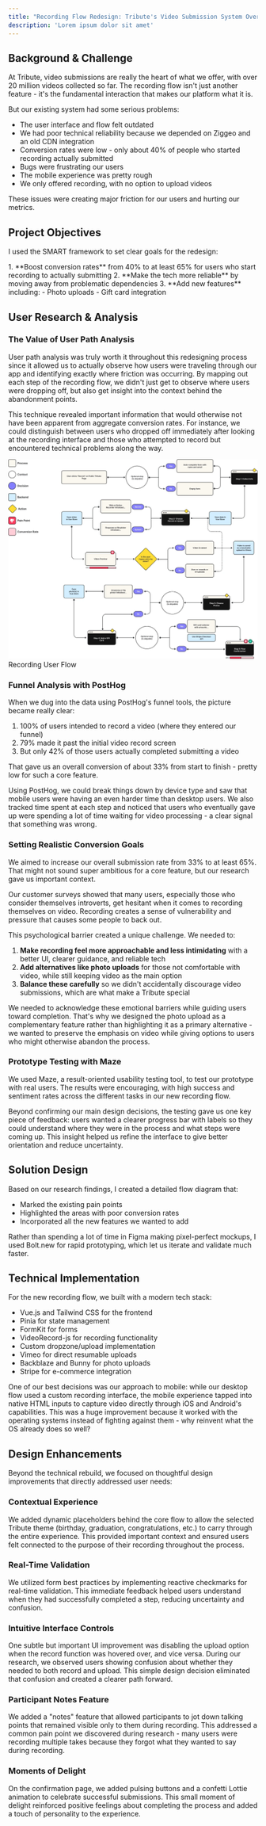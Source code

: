 ```yaml
---
title: "Recording Flow Redesign: Tribute's Video Submission System Overhaul"
description: 'Lorem ipsum dolor sit amet'
---
```


## Background & Challenge

At Tribute, video submissions are really the heart of what we offer, with over 20 million videos collected so far. The recording flow isn't just another feature - it's the fundamental interaction that makes our platform what it is.

But our existing system had some serious problems:

- The user interface and flow felt outdated
- We had poor technical reliability because we depended on Ziggeo and an old CDN integration
- Conversion rates were low - only about 40% of people who started recording actually submitted
- Bugs were frustrating our users
- The mobile experience was pretty rough
- We only offered recording, with no option to upload videos

These issues were creating major friction for our users and hurting our metrics.

## Project Objectives

I used the SMART framework to set clear goals for the redesign:

<div class="mb-1">
1. **Boost conversion rates** from 40% to at least 65% for users who start recording to actually submitting
2. **Make the tech more reliable** by moving away from problematic dependencies
3. **Add new features** including:
   - Photo uploads
   - Gift card integration
</div>

## User Research & Analysis

### The Value of User Path Analysis

User path analysis was truly worth it throughout this redesigning process since it allowed us to actually observe how users were traveling through our app and identifying exactly where friction was occurring. By mapping out each step of the recording flow, we didn't just get to observe where users were dropping off, but also get insight into the context behind the abandonment points.

This technique revealed important information that would otherwise not have been apparent from aggregate conversion rates. For instance, we could distinguish between users who dropped off immediately after looking at the recording interface and those who attempted to record but encountered technical problems along the way.

<span class="inline-img">![Recording User Flow.](../../assets/img/recording-flowchart.webp)</span><span class="caption block mt-3">Recording User Flow</span>

### Funnel Analysis with PostHog

When we dug into the data using PostHog's funnel tools, the picture became really clear:

1. 100% of users intended to record a video (where they entered our funnel)
2. 79% made it past the initial video record screen
3. But only 42% of those users actually completed submitting a video

That gave us an overall conversion of about 33% from start to finish - pretty low for such a core feature.

Using PostHog, we could break things down by device type and saw that mobile users were having an even harder time than desktop users. We also tracked time spent at each step and noticed that users who eventually gave up were spending a lot of time waiting for video processing - a clear signal that something was wrong.

### Setting Realistic Conversion Goals

We aimed to increase our overall submission rate from 33% to at least 65%. That might not sound super ambitious for a core feature, but our research gave us important context.

Our customer surveys showed that many users, especially those who consider themselves introverts, get hesitant when it comes to recording themselves on video. Recording creates a sense of vulnerability and pressure that causes some people to back out.

This psychological barrier created a unique challenge. We needed to:

1. **Make recording feel more approachable and less intimidating** with a better UI, clearer guidance, and reliable tech
2. **Add alternatives like photo uploads** for those not comfortable with video, while still keeping video as the main option
3. **Balance these carefully** so we didn't accidentally discourage video submissions, which are what make a Tribute special

We needed to acknowledge these emotional barriers while guiding users toward completion. That's why we designed the photo upload as a complementary feature rather than highlighting it as a primary alternative - we wanted to preserve the emphasis on video while giving options to users who might otherwise abandon the process.

### Prototype Testing with Maze

We used Maze, a result-oriented usability testing tool, to test our prototype with real users. The results were encouraging, with high success and sentiment rates across the different tasks in our new recording flow.

Beyond confirming our main design decisions, the testing gave us one key piece of feedback: users wanted a clearer progress bar with labels so they could understand where they were in the process and what steps were coming up. This insight helped us refine the interface to give better orientation and reduce uncertainty.

## Solution Design

Based on our research findings, I created a detailed flow diagram that:
- Marked the existing pain points
- Highlighted the areas with poor conversion rates
- Incorporated all the new features we wanted to add

Rather than spending a lot of time in Figma making pixel-perfect mockups, I used Bolt.new for rapid prototyping, which let us iterate and validate much faster.

## Technical Implementation

For the new recording flow, we built with a modern tech stack:
- Vue.js and Tailwind CSS for the frontend
- Pinia for state management
- FormKit for forms
- VideoRecord-js for recording functionality
- Custom dropzone/upload implementation
- Vimeo for direct resumable uploads
- Backblaze and Bunny for photo uploads
- Stripe for e-commerce integration

One of our best decisions was our approach to mobile: while our desktop flow used a custom recording interface, the mobile experience tapped into native HTML inputs to capture video directly through iOS and Android's capabilities. This was a huge improvement because it worked with the operating systems instead of fighting against them - why reinvent what the OS already does so well?

## Design Enhancements

Beyond the technical rebuild, we focused on thoughtful design improvements that directly addressed user needs:

### Contextual Experience
We added dynamic placeholders behind the core flow to allow the selected Tribute theme (birthday, graduation, congratulations, etc.) to carry through the entire experience. This provided important context and ensured users felt connected to the purpose of their recording throughout the process.

### Real-Time Validation
We utilized form best practices by implementing reactive checkmarks for real-time validation. This immediate feedback helped users understand when they had successfully completed a step, reducing uncertainty and confusion.

### Intuitive Interface Controls
One subtle but important UI improvement was disabling the upload option when the record function was hovered over, and vice versa. During our research, we observed users showing confusion about whether they needed to both record and upload. This simple design decision eliminated that confusion and created a clearer path forward.

### Participant Notes Feature
We added a "notes" feature that allowed participants to jot down talking points that remained visible only to them during recording. This addressed a common pain point we discovered during research - many users were recording multiple takes because they forgot what they wanted to say during recording.

### Moments of Delight
On the confirmation page, we added pulsing buttons and a confetti Lottie animation to celebrate successful submissions. This small moment of delight reinforced positive feelings about completing the process and added a touch of personality to the experience.